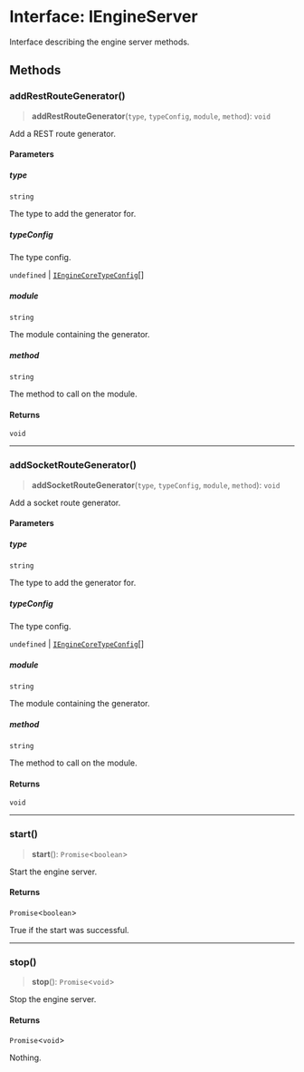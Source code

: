 # Interface: IEngineServer

Interface describing the engine server methods.

## Methods

### addRestRouteGenerator()

> **addRestRouteGenerator**(`type`, `typeConfig`, `module`, `method`): `void`

Add a REST route generator.

#### Parameters

##### type

`string`

The type to add the generator for.

##### typeConfig

The type config.

`undefined` | [`IEngineCoreTypeConfig`](../type-aliases/IEngineCoreTypeConfig.md)[]

##### module

`string`

The module containing the generator.

##### method

`string`

The method to call on the module.

#### Returns

`void`

***

### addSocketRouteGenerator()

> **addSocketRouteGenerator**(`type`, `typeConfig`, `module`, `method`): `void`

Add a socket route generator.

#### Parameters

##### type

`string`

The type to add the generator for.

##### typeConfig

The type config.

`undefined` | [`IEngineCoreTypeConfig`](../type-aliases/IEngineCoreTypeConfig.md)[]

##### module

`string`

The module containing the generator.

##### method

`string`

The method to call on the module.

#### Returns

`void`

***

### start()

> **start**(): `Promise`\<`boolean`\>

Start the engine server.

#### Returns

`Promise`\<`boolean`\>

True if the start was successful.

***

### stop()

> **stop**(): `Promise`\<`void`\>

Stop the engine server.

#### Returns

`Promise`\<`void`\>

Nothing.
